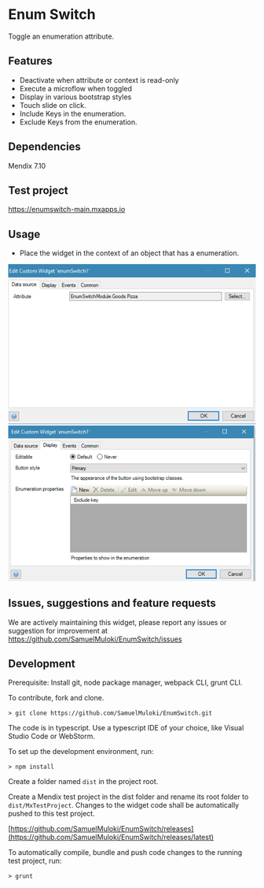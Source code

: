# Enum Switch
Toggle an enumeration attribute.

## Features
* Deactivate when attribute or context is read-only
* Execute a microflow when toggled
* Display in various bootstrap styles
* Touch slide on click.
* Include Keys in the enumeration.
* Exclude Keys from the enumeration.

## Dependencies
Mendix 7.10

## Test project
https://enumswitch-main.mxapps.io

## Usage
- Place the widget in the context of an object that has a enumeration.

![Data Source](/assets/config_dataSource_tab.PNG)
![Display](/assets/config_display_tab.PNG)

## Issues, suggestions and feature requests
We are actively maintaining this widget, please report any issues or suggestion for improvement at https://github.com/SamuelMuloki/EnumSwitch/issues

## Development
Prerequisite: Install git, node package manager, webpack CLI, grunt CLI.

To contribute, fork and clone.

    > git clone https://github.com/SamuelMuloki/EnumSwitch.git

The code is in typescript. Use a typescript IDE of your choice, like Visual Studio Code or WebStorm.

To set up the development environment, run:

    > npm install

Create a folder named `dist` in the project root.

Create a Mendix test project in the dist folder and rename its root folder to `dist/MxTestProject`. Changes to the widget code shall be automatically pushed to this test project.

[https://github.com/SamuelMuloki/EnumSwitch/releases](https://github.com/SamuelMuloki/EnumSwitch/releases/latest)

To automatically compile, bundle and push code changes to the running test project, run:

    > grunt
